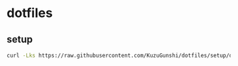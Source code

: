 # dotfiles


## setup

```bash copy
curl -Lks https://raw.githubusercontent.com/KuzuGunshi/dotfiles/setup/dotfiles-install | /bin/bash
```

